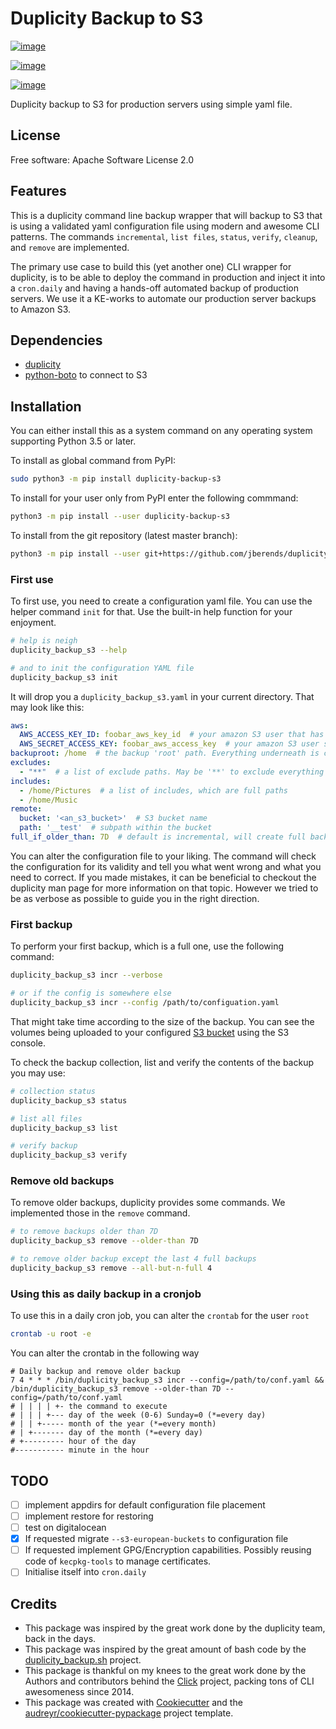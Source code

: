 # Duplicity Backup to S3

[![image](https://img.shields.io/pypi/v/duplicity_backup_s3.svg)](https://pypi.python.org/pypi/duplicity_backup_s3)

[![image](https://img.shields.io/travis/jberends/duplicity_backup.svg)](https://travis-ci.org/jberends/duplicity_backup)

[![image](https://pyup.io/repos/github/jberends/duplicity_backup/shield.svg)](https://pyup.io/repos/github/jberends/duplicity_backup)

Duplicity backup to S3 for production servers using simple yaml file.

## License

Free software: Apache Software License 2.0

## Features

This is a duplicity command line backup wrapper that will backup to S3 that is using a validated yaml configuration file using modern and awesome CLI patterns. The commands `incremental`, `list files`, `status`, `verify`, `cleanup`, and `remove` are implemented.

The primary use case to build this (yet another one) CLI wrapper for duplicity, is to be able to deploy the command in production and inject it into a `cron.daily` and having a hands-off automated backup of production servers. We use it a KE-works to automate our production server backups to Amazon S3.

## Dependencies

- [duplicity](http://duplicity.nongnu.org/)
- [python-boto](https://pypi.org/project/boto/) to connect to S3

## Installation

You can either install this as a system command on any operating system supporting Python 3.5 or later.

To install as global command from PyPI:

```bash
sudo python3 -m pip install duplicity-backup-s3
```

To install for your user only from PyPI enter the following commmand:

```bash
python3 -m pip install --user duplicity-backup-s3
```

To install from the git repository (latest master branch):

```bash
python3 -m pip install --user git+https://github.com/jberends/duplicity_backup.git#wheel=duplicity_backup_s3
```

### First use

To first use, you need to create a configuration yaml file. You can use the helper command `init` for that. Use the built-in help function for your enjoyment.

```bash
# help is neigh
duplicity_backup_s3 --help

# and to init the configuration YAML file
duplicity_backup_s3 init
```

It will drop you a `duplicity_backup_s3.yaml` in your current directory. That may look like this:

```yaml
aws:
  AWS_ACCESS_KEY_ID: foobar_aws_key_id  # your amazon S3 user that has write right to a backup bucket
  AWS_SECRET_ACCESS_KEY: foobar_aws_access_key  # your amazon S3 user secret
backuproot: /home  # the backup 'root' path. Everything underneath is considered for backup.
excludes:
  - "**"  # a list of exclude paths. May be '**' to exclude everything except what you include
includes:
  - /home/Pictures  # a list of includes, which are full paths
  - /home/Music
remote:
  bucket: '<an_s3_bucket>'  # S3 bucket name
  path: '__test'  # subpath within the bucket
full_if_older_than: 7D  # default is incremental, will create full backup every 7Days.
```

You can alter the configuration file to your liking. The command will check the configuration for its validity and tell you what went wrong and what you need to correct. If you made mistakes, it can be beneficial to checkout the duplicity man page for more information on that topic. However we tried to be as verbose as possible to guide you in the right direction.

### First backup

To perform your first backup, which is a full one, use the following command:

```bash
duplicity_backup_s3 incr --verbose

# or if the config is somewhere else
duplicity_backup_s3 incr --config /path/to/configuation.yaml
```

That might take time according to the size of the backup.
You can see the volumes being uploaded to your configured [S3 bucket](https://s3.console.aws.amazon.com/s3/home) using the S3 console.

To check the backup collection, list and verify the contents of the backup you may use:

```bash
# collection status
duplicity_backup_s3 status

# list all files
duplicity_backup_s3 list

# verify backup
duplicity_backup_s3 verify
```

### Remove old backups

To remove older backups, duplicity provides some commands. We implemented those in the `remove` command. 

```bash
# to remove backups older than 7D
duplicity_backup_s3 remove --older-than 7D

# to remove older backup except the last 4 full backups
duplicity_backup_s3 remove --all-but-n-full 4
```

### Using this as daily backup in a cronjob

To use this in a daily cron job, you can alter the `crontab` for the user `root`

```bash
crontab -u root -e
```

You can alter the crontab in the following way

```text
# Daily backup and remove older backup
7 4 * * * /bin/duplicity_backup_s3 incr --config=/path/to/conf.yaml && /bin/duplicity_backup_s3 remove --older-than 7D --config=/path/to/conf.yaml
# | | | | +- the command to execute
# | | | +--- day of the week (0-6) Sunday=0 (*=every day)
# | | +----- month of the year (*=every month)
# | +------- day of the month (*=every day)
# +--------- hour of the day
#----------- minute in the hour
```

## TODO

- [ ] implement appdirs for default configuration file placement
- [ ] implement restore for restoring
- [ ] test on digitalocean
- [x] If requested migrate `--s3-european-buckets` to configuration file
- [ ] If requested implement GPG/Encryption capabilities. Possibly reusing code of `kecpkg-tools` to manage certificates.
- [ ] Initialise itself into `cron.daily`

## Credits

- This package was inspired by the great work done by the duplicity team, back in the days.
- This package was inspired by the great amount of bash code by the [duplicity_backup.sh](https://github.com/zertrin/duplicity-backup.sh) project.
- This package is thankful on my knees to the great work done by the Authors and contributors behind the [Click](https://click.palletsprojects.com/en/7.x/) project, packing tons of CLI awesomeness since 2014.
- This package was created with [Cookiecutter](https://github.com/audreyr/cookiecutter) and the [audreyr/cookiecutter-pypackage](https://github.com/audreyr/cookiecutter-pypackage) project template.
